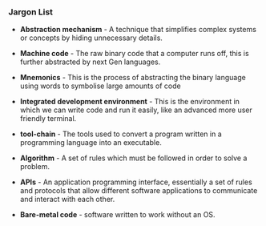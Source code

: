 ### Jargon List 


- **Abstraction mechanism** - A technique that simplifies complex systems or concepts by hiding unnecessary details.

- **Machine code** - The raw binary code that a computer runs off, this is further abstracted by next Gen languages.

- **Mnemonics** - This is the process of abstracting the binary language using words to symbolise large amounts of code

- **Integrated development environment** - This is the environment in which we can write code and run it easily, like an advanced more user friendly terminal.

- **tool-chain** - The tools used to convert a program written in a programming language into an executable.

- **Algorithm** - A set of rules which must be followed in order to solve a problem.

- **APIs** - An application programming interface, essentially a set of rules and protocols that allow different software applications to communicate and interact with each other.

- **Bare-metal code** - software written to work without an OS. 